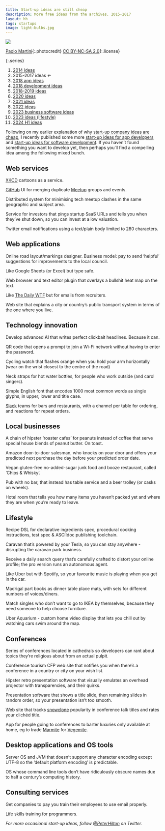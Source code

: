 ```yaml
---
title: Start-up ideas are still cheap
description: More free ideas from the archives, 2015-2017
layout: hh
tags: startups
image: light-bulbs.jpg
---
```


![](light-bulbs.jpg)

[Paolo Martini](https://www.flickr.com/photos/locomosquito/7450708614){:.photocredit}
[CC BY-NC-SA 2.0](https://creativecommons.org/licenses/by-nc-sa/2.0/){:.license}

{:.series}
1. [2014 ideas](startup-ideas-are-cheap)
2. 2015-2017 ideas ←
3. [2018 app ideas](startup-ideas-apps)
4. [2018 development ideas](startup-ideas-development)
5. [2018-2019 ideas](startup-ideas-2018-2019)
6. [2020 ideas](startup-ideas-2020)
7. [2021 ideas](startup-ideas-2021)
8. [2022 ideas](startup-ideas-2022)
9. [2023 business software ideas](startup-ideas-2023-business)
10. [2023 ideas (lifestyle)](startup-ideas-2023-lifestyle)
11. [2024 H1 ideas](startup-ideas-2024-h1)

Following on my earlier explanation of why 
[start-up company ideas are cheap](startup-ideas-are-cheap), I recently published some more 
[start-up ideas for app developers](startup-ideas-apps) and
[start-up ideas for software development](startup-ideas-development).
If you haven’t found something you want to develop yet, then perhaps you’ll find a compelling idea among the following mixed bunch.

## Web services

[XKCD](https://xkcd.com) cartoons as a service.

[GitHub](https://github.com) UI for merging duplicate [Meetup](https://www.meetup.com) groups and events.

Distributed system for minimising tech meetup clashes in the same geographic and subject area.

Service for investors that pings startup SaaS URLs and tells you when they’ve shut down, so you can invest at a low valuation.

Twitter email notifications using a text/plain body limited to 280 characters.

## Web applications

Online road layout/markings designer. Business model: pay to send ‘helpful’ suggestions for improvements to the local council.

Like Google Sheets (or Excel) but type safe.

Web browser and text editor plugin that overlays a bullshit heat map on the text.

Like [The Daily WTF](http://thedailywtf.com) but for emails from recruiters.

Web site that explains a city or country’s public transport system in terms of the one where you live.

## Technology innovation

Develop advanced AI that writes perfect clickbait headlines. Because it can.

QR code that opens a prompt to join a Wi-Fi network without having to enter the password.

Cycling watch that flashes orange when you hold your arm horizontally (wear on the wrist closest to the centre of the road)

Neck straps for hot water bottles, for people who work outside (and carol singers).

Simple English font that encodes 1000 most common words as single glyphs, in upper, lower and title case.

[Slack](https://slack.com) teams for bars and restaurants, with a channel per table for ordering, and reactions for repeat orders.

## Local businesses

A chain of hipster ‘roaster cafes’ for peanuts instead of coffee that serve special house blends of peanut butter. On toast.

Amazon door-to-door salesman, who knocks on your door and offers your predicted next purchase the day before your predicted order date.

Vegan gluten-free no-added-sugar junk food and booze restaurant, called ‘Chips & Whisky’.

Pub with no bar, that instead has table service and a beer trolley (or casks on wheels).

Hotel room that tells you how many items you haven’t packed yet and where they are when you’re ready to leave.

## Lifestyle

Recipe DSL for declarative ingredients spec, procedural cooking instructions, test spec & ASCIIdoc publishing toolchain.

Caravan that’s powered by your Tesla, so you can stay anywhere - disrupting the caravan park business.

Receive a daily search query that’s carefully crafted to distort your online profile; the pro version runs an autonomous agent.

Like Uber but with Spotify, so your favourite music is playing when you get in the car.

Madrigal part books as dinner table place mats, with sets for different numbers of voices/diners.

Match singles who don’t want to go to IKEA by themselves, because they need someone to help choose furniture.

Uber Aquarium - custom home video display that lets you chill out by watching cars swim around the map.

## Conferences

Series of conferences located in cathedrals so developers can rant about topics they’re religious about from an actual pulpit.

Conference tourism CFP web site that notifies you when there’s a conference in a country or city on your wish list.

Hipster retro presentation software that visually emulates an overhead projector with transparencies, and their quirks.

Presentation software that shows a title slide, then remaining slides in random order, so your presentation isn’t too smooth.

Web site that tracks [snowclone](https://en.wikipedia.org/wiki/Snowclone) popularity in conference talk titles and rates your clichéd title.

App for people going to conferences to barter luxuries only available at home, eg to trade [Marmite](https://en.wikipedia.org/wiki/Marmite) for [Vegemite](https://en.wikipedia.org/wiki/Vegemite).

## Desktop applications and OS tools

Server OS and JVM that doesn’t support any character encoding except UTF-8 so the ‘default platform encoding’ is predictable.

OS whose command line tools don’t have ridiculously obscure names due to half a century’s computing history.

## Consulting services

Get companies to pay you train their employees to use email properly.

Life skills training for programmers.

_For more occasional start-up ideas, follow [@PeterHilton](https://twitter.com/peterhilton) on Twitter._
